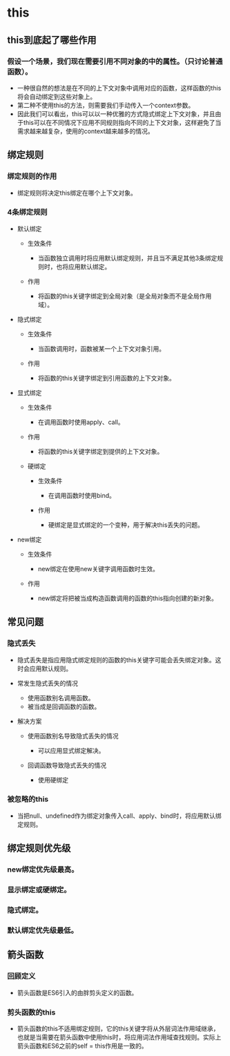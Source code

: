 # this

## this到底起了哪些作用

### 假设一个场景，我们现在需要引用不同对象的中的属性。（只讨论普通函数）。

- 一种很自然的想法是在不同的上下文对象中调用对应的函数，这样函数的this将会自动绑定到这些对象上。
- 第二种不使用this的方法，则需要我们手动传入一个context参数。
- 因此我们可以看出，this可以以一种优雅的方式隐式绑定上下文对象，并且由于this可以在不同情况下应用不同规则指向不同的上下文对象，这样避免了当需求越来越复杂，使用的context越来越多的情况。

## 绑定规则

### 绑定规则的作用

- 绑定规则将决定this绑定在哪个上下文对象。

### 4条绑定规则

- 默认绑定

	- 生效条件

		- 当函数独立调用时将应用默认绑定规则，并且当不满足其他3条绑定规则时，也将应用默认绑定。

	- 作用

		- 将函数的this关键字绑定到全局对象（是全局对象而不是全局作用域）。

- 隐式绑定

	- 生效条件

		- 当函数调用时，函数被某一个上下文对象引用。

	- 作用

		- 将函数的this关键字绑定到引用函数的上下文对象。

- 显式绑定

	- 生效条件

		- 在调用函数时使用apply、call。

	- 作用

		- 将函数的this关键字绑定到提供的上下文对象。

	- 硬绑定

		- 生效条件

			- 在调用函数时使用bind。

		- 作用

			- 硬绑定是显式绑定的一个变种，用于解决this丢失的问题。

- new绑定

	- 生效条件

		- new绑定在使用new关键字调用函数时生效。

	- 作用

		- new绑定将把被当成构造函数调用的函数的this指向创建的新对象。

## 常见问题

### 隐式丢失

- 隐式丢失是指应用隐式绑定规则的函数的this关键字可能会丢失绑定对象。这时会应用默认规则。
- 常发生隐式丢失的情况

	- 使用函数别名调用函数。
	- 被当成是回调函数的函数。

- 解决方案

	- 使用函数别名导致隐式丢失的情况

		- 可以应用显式绑定解决。

	- 回调函数导致隐式丢失的情况

		- 使用硬绑定

### 被忽略的this

- 当把null、undefined作为绑定对象传入call、apply、bind时，将应用默认绑定规则。

## 绑定规则优先级

### new绑定优先级最高。

### 显示绑定或硬绑定。

### 隐式绑定。

### 默认绑定优先级最低。

## 箭头函数

### 回顾定义

- 箭头函数是ES6引入的由胖剪头定义的函数。

### 剪头函数的this

- 箭头函数的this不适用绑定规则，它的this关键字将从外层词法作用域继承，也就是当需要在箭头函数中使用this时，将应用词法作用域查找规则。实际上箭头函数和ES6之前的self = this作用是一致的。

